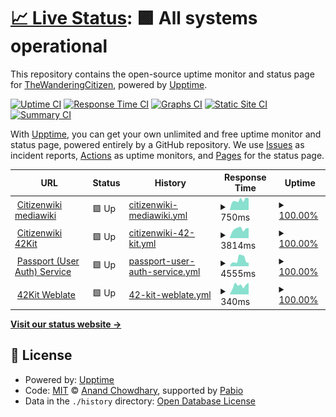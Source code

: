 # [📈 Live Status](https://status.citizenwiki.cn): <!--live status--> **🟩 All systems operational**

This repository contains the open-source uptime monitor and status page for [TheWanderingCitizen](https://status.citizenwiki.cn), powered by [Upptime](https://github.com/upptime/upptime).

[![Uptime CI](https://github.com/TheWanderingCitizen/uptime/workflows/Uptime%20CI/badge.svg)](https://github.com/TheWanderingCitizen/uptime/actions?query=workflow%3A%22Uptime+CI%22)
[![Response Time CI](https://github.com/TheWanderingCitizen/uptime/workflows/Response%20Time%20CI/badge.svg)](https://github.com/TheWanderingCitizen/uptime/actions?query=workflow%3A%22Response+Time+CI%22)
[![Graphs CI](https://github.com/TheWanderingCitizen/uptime/workflows/Graphs%20CI/badge.svg)](https://github.com/TheWanderingCitizen/uptime/actions?query=workflow%3A%22Graphs+CI%22)
[![Static Site CI](https://github.com/TheWanderingCitizen/uptime/workflows/Static%20Site%20CI/badge.svg)](https://github.com/TheWanderingCitizen/uptime/actions?query=workflow%3A%22Static+Site+CI%22)
[![Summary CI](https://github.com/TheWanderingCitizen/uptime/workflows/Summary%20CI/badge.svg)](https://github.com/TheWanderingCitizen/uptime/actions?query=workflow%3A%22Summary+CI%22)

With [Upptime](https://upptime.js.org), you can get your own unlimited and free uptime monitor and status page, powered entirely by a GitHub repository. We use [Issues](https://github.com/TheWanderingCitizen/uptime/issues) as incident reports, [Actions](https://github.com/TheWanderingCitizen/uptime/actions) as uptime monitors, and [Pages](https://status.citizenwiki.cn) for the status page.

<!--start: status pages-->
<!-- This summary is generated by Upptime (https://github.com/upptime/upptime) -->
<!-- Do not edit this manually, your changes will be overwritten -->
<!-- prettier-ignore -->
| URL | Status | History | Response Time | Uptime |
| --- | ------ | ------- | ------------- | ------ |
| <img alt="" src="https://icons.duckduckgo.com/ip3/citizenwiki.cn.ico" height="13"> [Citizenwiki mediawiki](https://citizenwiki.cn/index.php?title=Special:%E7%94%A8%E6%88%B7%E7%99%BB%E5%BD%95&returnto=Home) | 🟩 Up | [citizenwiki-mediawiki.yml](https://github.com/TheWanderingCitizen/uptime/commits/HEAD/history/citizenwiki-mediawiki.yml) | <details><summary><img alt="Response time graph" src="./graphs/citizenwiki-mediawiki/response-time-week.png" height="20"> 750ms</summary><br><a href="https://status.citizenwiki.cn/history/citizenwiki-mediawiki"><img alt="Response time 735" src="https://img.shields.io/endpoint?url=https%3A%2F%2Fraw.githubusercontent.com%2FTheWanderingCitizen%2Fuptime%2FHEAD%2Fapi%2Fcitizenwiki-mediawiki%2Fresponse-time.json"></a><br><a href="https://status.citizenwiki.cn/history/citizenwiki-mediawiki"><img alt="24-hour response time 925" src="https://img.shields.io/endpoint?url=https%3A%2F%2Fraw.githubusercontent.com%2FTheWanderingCitizen%2Fuptime%2FHEAD%2Fapi%2Fcitizenwiki-mediawiki%2Fresponse-time-day.json"></a><br><a href="https://status.citizenwiki.cn/history/citizenwiki-mediawiki"><img alt="7-day response time 750" src="https://img.shields.io/endpoint?url=https%3A%2F%2Fraw.githubusercontent.com%2FTheWanderingCitizen%2Fuptime%2FHEAD%2Fapi%2Fcitizenwiki-mediawiki%2Fresponse-time-week.json"></a><br><a href="https://status.citizenwiki.cn/history/citizenwiki-mediawiki"><img alt="30-day response time 764" src="https://img.shields.io/endpoint?url=https%3A%2F%2Fraw.githubusercontent.com%2FTheWanderingCitizen%2Fuptime%2FHEAD%2Fapi%2Fcitizenwiki-mediawiki%2Fresponse-time-month.json"></a><br><a href="https://status.citizenwiki.cn/history/citizenwiki-mediawiki"><img alt="1-year response time 735" src="https://img.shields.io/endpoint?url=https%3A%2F%2Fraw.githubusercontent.com%2FTheWanderingCitizen%2Fuptime%2FHEAD%2Fapi%2Fcitizenwiki-mediawiki%2Fresponse-time-year.json"></a></details> | <details><summary><a href="https://status.citizenwiki.cn/history/citizenwiki-mediawiki">100.00%</a></summary><a href="https://status.citizenwiki.cn/history/citizenwiki-mediawiki"><img alt="All-time uptime 99.45%" src="https://img.shields.io/endpoint?url=https%3A%2F%2Fraw.githubusercontent.com%2FTheWanderingCitizen%2Fuptime%2FHEAD%2Fapi%2Fcitizenwiki-mediawiki%2Fuptime.json"></a><br><a href="https://status.citizenwiki.cn/history/citizenwiki-mediawiki"><img alt="24-hour uptime 100.00%" src="https://img.shields.io/endpoint?url=https%3A%2F%2Fraw.githubusercontent.com%2FTheWanderingCitizen%2Fuptime%2FHEAD%2Fapi%2Fcitizenwiki-mediawiki%2Fuptime-day.json"></a><br><a href="https://status.citizenwiki.cn/history/citizenwiki-mediawiki"><img alt="7-day uptime 100.00%" src="https://img.shields.io/endpoint?url=https%3A%2F%2Fraw.githubusercontent.com%2FTheWanderingCitizen%2Fuptime%2FHEAD%2Fapi%2Fcitizenwiki-mediawiki%2Fuptime-week.json"></a><br><a href="https://status.citizenwiki.cn/history/citizenwiki-mediawiki"><img alt="30-day uptime 100.00%" src="https://img.shields.io/endpoint?url=https%3A%2F%2Fraw.githubusercontent.com%2FTheWanderingCitizen%2Fuptime%2FHEAD%2Fapi%2Fcitizenwiki-mediawiki%2Fuptime-month.json"></a><br><a href="https://status.citizenwiki.cn/history/citizenwiki-mediawiki"><img alt="1-year uptime 99.45%" src="https://img.shields.io/endpoint?url=https%3A%2F%2Fraw.githubusercontent.com%2FTheWanderingCitizen%2Fuptime%2FHEAD%2Fapi%2Fcitizenwiki-mediawiki%2Fuptime-year.json"></a></details>
| <img alt="" src="https://icons.duckduckgo.com/ip3/42kit.citizenwiki.cn.ico" height="13"> [Citizenwiki 42Kit](https://42kit.citizenwiki.cn) | 🟩 Up | [citizenwiki-42-kit.yml](https://github.com/TheWanderingCitizen/uptime/commits/HEAD/history/citizenwiki-42-kit.yml) | <details><summary><img alt="Response time graph" src="./graphs/citizenwiki-42-kit/response-time-week.png" height="20"> 3814ms</summary><br><a href="https://status.citizenwiki.cn/history/citizenwiki-42-kit"><img alt="Response time 2742" src="https://img.shields.io/endpoint?url=https%3A%2F%2Fraw.githubusercontent.com%2FTheWanderingCitizen%2Fuptime%2FHEAD%2Fapi%2Fcitizenwiki-42-kit%2Fresponse-time.json"></a><br><a href="https://status.citizenwiki.cn/history/citizenwiki-42-kit"><img alt="24-hour response time 8513" src="https://img.shields.io/endpoint?url=https%3A%2F%2Fraw.githubusercontent.com%2FTheWanderingCitizen%2Fuptime%2FHEAD%2Fapi%2Fcitizenwiki-42-kit%2Fresponse-time-day.json"></a><br><a href="https://status.citizenwiki.cn/history/citizenwiki-42-kit"><img alt="7-day response time 3814" src="https://img.shields.io/endpoint?url=https%3A%2F%2Fraw.githubusercontent.com%2FTheWanderingCitizen%2Fuptime%2FHEAD%2Fapi%2Fcitizenwiki-42-kit%2Fresponse-time-week.json"></a><br><a href="https://status.citizenwiki.cn/history/citizenwiki-42-kit"><img alt="30-day response time 4264" src="https://img.shields.io/endpoint?url=https%3A%2F%2Fraw.githubusercontent.com%2FTheWanderingCitizen%2Fuptime%2FHEAD%2Fapi%2Fcitizenwiki-42-kit%2Fresponse-time-month.json"></a><br><a href="https://status.citizenwiki.cn/history/citizenwiki-42-kit"><img alt="1-year response time 2742" src="https://img.shields.io/endpoint?url=https%3A%2F%2Fraw.githubusercontent.com%2FTheWanderingCitizen%2Fuptime%2FHEAD%2Fapi%2Fcitizenwiki-42-kit%2Fresponse-time-year.json"></a></details> | <details><summary><a href="https://status.citizenwiki.cn/history/citizenwiki-42-kit">100.00%</a></summary><a href="https://status.citizenwiki.cn/history/citizenwiki-42-kit"><img alt="All-time uptime 98.68%" src="https://img.shields.io/endpoint?url=https%3A%2F%2Fraw.githubusercontent.com%2FTheWanderingCitizen%2Fuptime%2FHEAD%2Fapi%2Fcitizenwiki-42-kit%2Fuptime.json"></a><br><a href="https://status.citizenwiki.cn/history/citizenwiki-42-kit"><img alt="24-hour uptime 100.00%" src="https://img.shields.io/endpoint?url=https%3A%2F%2Fraw.githubusercontent.com%2FTheWanderingCitizen%2Fuptime%2FHEAD%2Fapi%2Fcitizenwiki-42-kit%2Fuptime-day.json"></a><br><a href="https://status.citizenwiki.cn/history/citizenwiki-42-kit"><img alt="7-day uptime 100.00%" src="https://img.shields.io/endpoint?url=https%3A%2F%2Fraw.githubusercontent.com%2FTheWanderingCitizen%2Fuptime%2FHEAD%2Fapi%2Fcitizenwiki-42-kit%2Fuptime-week.json"></a><br><a href="https://status.citizenwiki.cn/history/citizenwiki-42-kit"><img alt="30-day uptime 99.74%" src="https://img.shields.io/endpoint?url=https%3A%2F%2Fraw.githubusercontent.com%2FTheWanderingCitizen%2Fuptime%2FHEAD%2Fapi%2Fcitizenwiki-42-kit%2Fuptime-month.json"></a><br><a href="https://status.citizenwiki.cn/history/citizenwiki-42-kit"><img alt="1-year uptime 98.68%" src="https://img.shields.io/endpoint?url=https%3A%2F%2Fraw.githubusercontent.com%2FTheWanderingCitizen%2Fuptime%2FHEAD%2Fapi%2Fcitizenwiki-42-kit%2Fuptime-year.json"></a></details>
| <img alt="" src="https://icons.duckduckgo.com/ip3/passport.citizenwiki.cn.ico" height="13"> [Passport (User Auth) Service](https://passport.citizenwiki.cn) | 🟩 Up | [passport-user-auth-service.yml](https://github.com/TheWanderingCitizen/uptime/commits/HEAD/history/passport-user-auth-service.yml) | <details><summary><img alt="Response time graph" src="./graphs/passport-user-auth-service/response-time-week.png" height="20"> 4555ms</summary><br><a href="https://status.citizenwiki.cn/history/passport-user-auth-service"><img alt="Response time 2049" src="https://img.shields.io/endpoint?url=https%3A%2F%2Fraw.githubusercontent.com%2FTheWanderingCitizen%2Fuptime%2FHEAD%2Fapi%2Fpassport-user-auth-service%2Fresponse-time.json"></a><br><a href="https://status.citizenwiki.cn/history/passport-user-auth-service"><img alt="24-hour response time 2693" src="https://img.shields.io/endpoint?url=https%3A%2F%2Fraw.githubusercontent.com%2FTheWanderingCitizen%2Fuptime%2FHEAD%2Fapi%2Fpassport-user-auth-service%2Fresponse-time-day.json"></a><br><a href="https://status.citizenwiki.cn/history/passport-user-auth-service"><img alt="7-day response time 4555" src="https://img.shields.io/endpoint?url=https%3A%2F%2Fraw.githubusercontent.com%2FTheWanderingCitizen%2Fuptime%2FHEAD%2Fapi%2Fpassport-user-auth-service%2Fresponse-time-week.json"></a><br><a href="https://status.citizenwiki.cn/history/passport-user-auth-service"><img alt="30-day response time 3633" src="https://img.shields.io/endpoint?url=https%3A%2F%2Fraw.githubusercontent.com%2FTheWanderingCitizen%2Fuptime%2FHEAD%2Fapi%2Fpassport-user-auth-service%2Fresponse-time-month.json"></a><br><a href="https://status.citizenwiki.cn/history/passport-user-auth-service"><img alt="1-year response time 2049" src="https://img.shields.io/endpoint?url=https%3A%2F%2Fraw.githubusercontent.com%2FTheWanderingCitizen%2Fuptime%2FHEAD%2Fapi%2Fpassport-user-auth-service%2Fresponse-time-year.json"></a></details> | <details><summary><a href="https://status.citizenwiki.cn/history/passport-user-auth-service">100.00%</a></summary><a href="https://status.citizenwiki.cn/history/passport-user-auth-service"><img alt="All-time uptime 99.60%" src="https://img.shields.io/endpoint?url=https%3A%2F%2Fraw.githubusercontent.com%2FTheWanderingCitizen%2Fuptime%2FHEAD%2Fapi%2Fpassport-user-auth-service%2Fuptime.json"></a><br><a href="https://status.citizenwiki.cn/history/passport-user-auth-service"><img alt="24-hour uptime 100.00%" src="https://img.shields.io/endpoint?url=https%3A%2F%2Fraw.githubusercontent.com%2FTheWanderingCitizen%2Fuptime%2FHEAD%2Fapi%2Fpassport-user-auth-service%2Fuptime-day.json"></a><br><a href="https://status.citizenwiki.cn/history/passport-user-auth-service"><img alt="7-day uptime 100.00%" src="https://img.shields.io/endpoint?url=https%3A%2F%2Fraw.githubusercontent.com%2FTheWanderingCitizen%2Fuptime%2FHEAD%2Fapi%2Fpassport-user-auth-service%2Fuptime-week.json"></a><br><a href="https://status.citizenwiki.cn/history/passport-user-auth-service"><img alt="30-day uptime 99.72%" src="https://img.shields.io/endpoint?url=https%3A%2F%2Fraw.githubusercontent.com%2FTheWanderingCitizen%2Fuptime%2FHEAD%2Fapi%2Fpassport-user-auth-service%2Fuptime-month.json"></a><br><a href="https://status.citizenwiki.cn/history/passport-user-auth-service"><img alt="1-year uptime 99.60%" src="https://img.shields.io/endpoint?url=https%3A%2F%2Fraw.githubusercontent.com%2FTheWanderingCitizen%2Fuptime%2FHEAD%2Fapi%2Fpassport-user-auth-service%2Fuptime-year.json"></a></details>
| <img alt="" src="https://icons.duckduckgo.com/ip3/translate.42kit.com.ico" height="13"> [42Kit Weblate](https://translate.42kit.com/) | 🟩 Up | [42-kit-weblate.yml](https://github.com/TheWanderingCitizen/uptime/commits/HEAD/history/42-kit-weblate.yml) | <details><summary><img alt="Response time graph" src="./graphs/42-kit-weblate/response-time-week.png" height="20"> 340ms</summary><br><a href="https://status.citizenwiki.cn/history/42-kit-weblate"><img alt="Response time 334" src="https://img.shields.io/endpoint?url=https%3A%2F%2Fraw.githubusercontent.com%2FTheWanderingCitizen%2Fuptime%2FHEAD%2Fapi%2F42-kit-weblate%2Fresponse-time.json"></a><br><a href="https://status.citizenwiki.cn/history/42-kit-weblate"><img alt="24-hour response time 341" src="https://img.shields.io/endpoint?url=https%3A%2F%2Fraw.githubusercontent.com%2FTheWanderingCitizen%2Fuptime%2FHEAD%2Fapi%2F42-kit-weblate%2Fresponse-time-day.json"></a><br><a href="https://status.citizenwiki.cn/history/42-kit-weblate"><img alt="7-day response time 340" src="https://img.shields.io/endpoint?url=https%3A%2F%2Fraw.githubusercontent.com%2FTheWanderingCitizen%2Fuptime%2FHEAD%2Fapi%2F42-kit-weblate%2Fresponse-time-week.json"></a><br><a href="https://status.citizenwiki.cn/history/42-kit-weblate"><img alt="30-day response time 316" src="https://img.shields.io/endpoint?url=https%3A%2F%2Fraw.githubusercontent.com%2FTheWanderingCitizen%2Fuptime%2FHEAD%2Fapi%2F42-kit-weblate%2Fresponse-time-month.json"></a><br><a href="https://status.citizenwiki.cn/history/42-kit-weblate"><img alt="1-year response time 334" src="https://img.shields.io/endpoint?url=https%3A%2F%2Fraw.githubusercontent.com%2FTheWanderingCitizen%2Fuptime%2FHEAD%2Fapi%2F42-kit-weblate%2Fresponse-time-year.json"></a></details> | <details><summary><a href="https://status.citizenwiki.cn/history/42-kit-weblate">100.00%</a></summary><a href="https://status.citizenwiki.cn/history/42-kit-weblate"><img alt="All-time uptime 99.55%" src="https://img.shields.io/endpoint?url=https%3A%2F%2Fraw.githubusercontent.com%2FTheWanderingCitizen%2Fuptime%2FHEAD%2Fapi%2F42-kit-weblate%2Fuptime.json"></a><br><a href="https://status.citizenwiki.cn/history/42-kit-weblate"><img alt="24-hour uptime 100.00%" src="https://img.shields.io/endpoint?url=https%3A%2F%2Fraw.githubusercontent.com%2FTheWanderingCitizen%2Fuptime%2FHEAD%2Fapi%2F42-kit-weblate%2Fuptime-day.json"></a><br><a href="https://status.citizenwiki.cn/history/42-kit-weblate"><img alt="7-day uptime 100.00%" src="https://img.shields.io/endpoint?url=https%3A%2F%2Fraw.githubusercontent.com%2FTheWanderingCitizen%2Fuptime%2FHEAD%2Fapi%2F42-kit-weblate%2Fuptime-week.json"></a><br><a href="https://status.citizenwiki.cn/history/42-kit-weblate"><img alt="30-day uptime 100.00%" src="https://img.shields.io/endpoint?url=https%3A%2F%2Fraw.githubusercontent.com%2FTheWanderingCitizen%2Fuptime%2FHEAD%2Fapi%2F42-kit-weblate%2Fuptime-month.json"></a><br><a href="https://status.citizenwiki.cn/history/42-kit-weblate"><img alt="1-year uptime 99.55%" src="https://img.shields.io/endpoint?url=https%3A%2F%2Fraw.githubusercontent.com%2FTheWanderingCitizen%2Fuptime%2FHEAD%2Fapi%2F42-kit-weblate%2Fuptime-year.json"></a></details>

<!--end: status pages-->

[**Visit our status website →**](https://status.citizenwiki.cn)

## 📄 License

- Powered by: [Upptime](https://github.com/upptime/upptime)
- Code: [MIT](./LICENSE) © [Anand Chowdhary](https://anandchowdhary.com), supported by [Pabio](https://pabio.com)
- Data in the `./history` directory: [Open Database License](https://opendatacommons.org/licenses/odbl/1-0/)
